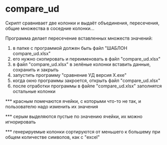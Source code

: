 # compare_ud
Скрипт сравнивает две колонки и выдаёт объединения, пересечения, общие множества в соседние колонки...
  
Программа делает пересечение вставленных множеств значений:
 
1) в папке с программой должен быть файл "ШАБЛОН compare_ud.xlsx"
2) его нужно скопировать и переименовать в файл "compare_ud.xlsx"
3) в файл "compare_ud.xlsx" в зелёные колонки вставить данные, сохранить и закрыть
4) запустить программу "сравнение УД версия X.exe"
5) когда окно программы закроется, открыть файл "compare_ud.xlsx"
6) после отработки программы в файле "compare_ud.xlsx" заполнятся остальные колонки

*** красным помечаются ячейки, с которыми что-то не так, и пользователю надо изменить их значения

*** серым выделяются пустые по значению ячейки, их можно игнорировать

*** генерируемые колонки сортируются от меньшего к большему при общем количестве символов, как с "excel"

